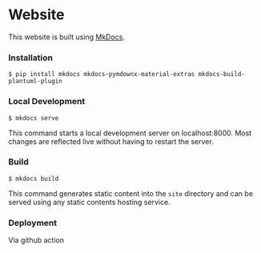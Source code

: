 # Website

This website is built using [MkDocs](https://www.mkdocs.org/).

### Installation

```
$ pip install mkdocs mkdocs-pymdownx-material-extras mkdocs-build-plantuml-plugin
```

### Local Development

```
$ mkdocs serve
```

This command starts a local development server on localhost:8000. Most changes are reflected live without having to restart the server.

### Build

```
$ mkdocs build
```

This command generates static content into the `site` directory and can be served using any static contents hosting service.

### Deployment

Via github action
